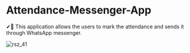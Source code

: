 # Attendance-Messenger-App
✔🏫 This application allows the users to mark the attendance and sends it through WhatsApp messenger.

![rsz_41](https://user-images.githubusercontent.com/44801151/98232851-30373280-1f84-11eb-8370-a96d8d61a1dc.jpg)
